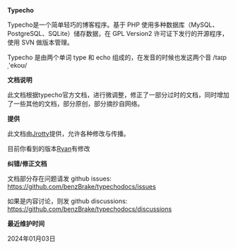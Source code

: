 **Typecho**

Typecho是一个简单轻巧的博客程序。基于 PHP 使用多种数据库（MySQL、PostgreSQL、SQLite）储存数据，在 GPL Version2 许可证下发行的开源程序，使用 SVN 做版本管理。

Typecho 是由两个单词 type 和 echo 组成的，在发音的时候也发这两个音 /taɪpˌ'ekoʊ/


**文档说明**

此文档根据typecho官方文档，进行微调整，修正了一部分过时的文档，同时增加了一些其他的文档，部分原创，部分摘抄自网络。

**提供**

此文档由[Jrotty](https://github.com/jrotty)提供，允许各种修改与传播。

目前你看到的版本[Ryan](https://doufu.ru)有修改

**纠错/修正文档**

文档部分存在问题请发 github issues: https://github.com/benzBrake/typechodocs/issues

如果是内容讨论，则发 github discussions: https://github.com/benzBrake/typechodocs/discussions

**最近维护时间**

<!-- 更新日期 Start -->
2024年01月03日
<!-- 更新日期 End -->